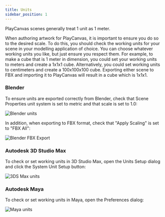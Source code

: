 ```yaml
---
title: Units
sidebar_position: 1
---
```


PlayCanvas scenes generally treat 1 unit as 1 meter.

When authoring artwork for PlayCanvas, it is important to ensure you do so to the desired scale. To do this, you should check the working units for your scene in your modelling application of choice. You can choose whatever working units you like, but just ensure you respect them. For example, to make a cube that is 1 meter in dimension, you could set your working units to meters and create a 1x1x1 cube. Alternatively, you could set working units to centimeters and create a 100x100x100 cube. Exporting either scene to FBX and importing it to PlayCanvas will result in a cube which is 1x1x1.

### Blender

To ensure units are exported correctly from Blender, check that Scene Properties unit system is set to metric and that scale is set to 1.0:

![Blender units](/img/user-manual/assets/models/units/blender-units.png)

In addition, when exporting to FBX format, check that "Apply Scaling" is set to "FBX All":

![Blender FBX Export](/img/user-manual/assets/models/units/blender-fbx-export.png)

### Autodesk 3D Studio Max

To check or set working units in 3D Studio Max, open the Units Setup dialog and click the System Unit Setup button:

![3DS Max units](/img/user-manual/assets/models/units/max-units.png)

### Autodesk Maya

To check or set working units in Maya, open the Preferences dialog:

![Maya units](/img/user-manual/assets/models/units/maya-units.png)
